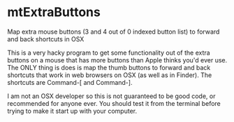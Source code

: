 # mtExtraButtons
Map extra mouse buttons (3 and 4 out of 0 indexed button list) to forward and back shortcuts in OSX

This is a very hacky program to get some functionality out of the extra buttons on a mouse that has more buttons than Apple thinks you'd ever use. The ONLY thing is does is map the thumb buttons to forward and back shortcuts that work in web browsers on OSX (as well as in Finder). The shortcuts are Command-[ and Command-].

I am not an OSX developer so this is not guaranteed to be good code, or recommended for anyone ever. You should test it from the terminal before trying to make it start up with your computer.

